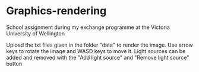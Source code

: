 # Graphics-rendering
School assignment during my exchange programme at the Victoria University of Wellington

Upload the txt files given in the folder "data" to render the image. 
Use arrow keys to rotate the image and WASD keys to move it.
Light sources can be added and removed with the "Add light source" and "Remove light source" button

